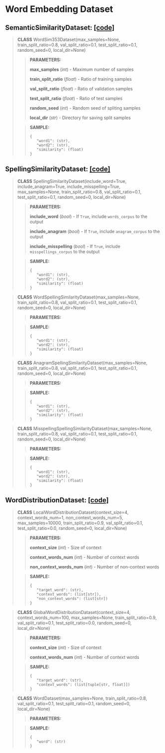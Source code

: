# Word Embedding Dataset

## SemanticSimilarityDataset: [[code]](https://github.com/TeaKatz/NLP_Datasets/blob/main/src/nlp_datasets/word_embedding/SemanticSimilarityDataset.py)
> **CLASS** WordSim353Dataset(max_samples=None, train_split_ratio=0.8, val_split_ratio=0.1, test_split_ratio=0.1, random_seed=0, local_dir=None)
>
>>**PARAMETERS:**
>>
>>**max_samples** (*int*) - Maximum number of samples
>>
>>**train_split_ratio** (*float*) - Ratio of training samples
>>
>>**val_split_ratio** (*float*) - Ratio of validation samples
>>
>>**test_split_ratio** (*float*) - Ratio of test samples
>>
>>**random_seed** (*int*) - Random seed of spliting samples
>>
>>**local_dir** (*str*) - Directory for saving split samples
>
>>**SAMPLE:**
>>```
>>{
>>    "word1": (str),
>>    "word2": (str),
>>    "similarity": (float)
>>}
>>```

## SpellingSimilarityDataset: [[code]](https://github.com/TeaKatz/NLP_Datasets/blob/main/src/nlp_datasets/word_embedding/SpellingSimilarityDataset.py)
> **CLASS** SpellingSimilarityDataset(include_word=True, include_anagram=True, include_misspelling=True, max_samples=None, train_split_ratio=0.8, val_split_ratio=0.1, test_split_ratio=0.1, random_seed=0, local_dir=None)
>
>>**PARAMETERS:**
>>
>>**include_word** (*bool*) - If `True`, include `words_corpus` to the output
>>
>>**include_anagram** (*bool*) - If `True`, include `anagram_corpus` to the output
>>
>>**include_misspelling** (*bool*) - If `True`, include `misspellings_corpus` to the output
>
>>**SAMPLE:**
>>```
>>{
>>    "word1": (str),
>>    "word2": (str),
>>    "similarity": (float)
>>}
>>```

> **CLASS** WordSpellingSimilarityDataset(max_samples=None, train_split_ratio=0.8, val_split_ratio=0.1, test_split_ratio=0.1, random_seed=0, local_dir=None)
>
>>**PARAMETERS:**
>
>>**SAMPLE:**
>>```
>>{
>>    "word1": (str),
>>    "word2": (str),
>>    "similarity": (float)
>>}
>>```

> **CLASS** AnagramSpellingSimilarityDataset(max_samples=None, train_split_ratio=0.8, val_split_ratio=0.1, test_split_ratio=0.1, random_seed=0, local_dir=None)
>
>>**PARAMETERS:**
>
>>**SAMPLE:**
>>```
>>{
>>    "word1": (str),
>>    "word2": (str),
>>    "similarity": (float)
>>}
>>```

> **CLASS** MisspellingSpellingSimilarityDataset(max_samples=None, train_split_ratio=0.8, val_split_ratio=0.1, test_split_ratio=0.1, random_seed=0, local_dir=None)
>
>>**PARAMETERS:**
>
>>**SAMPLE:**
>>```
>>{
>>    "word1": (str),
>>    "word2": (str),
>>    "similarity": (float)
>>}
>>```

## WordDistributionDataset: [[code]](https://github.com/TeaKatz/NLP_Datasets/blob/main/src/nlp_datasets/word_embedding/WordDistributionDataset.py)
> **CLASS** LocalWordDistributionDataset(context_size=4, context_words_num=1, non_context_words_num=5, max_samples=10000, train_split_ratio=0.9, val_split_ratio=0.1, test_split_ratio=0.0, random_seed=0, local_dir=None)
>
>>**PARAMETERS:**
>>
>>**context_size** (*int*) - Size of context
>>
>>**context_words_num** (*int*) - Number of context words
>>
>>**non_context_words_num** (*int*) - Number of non-context words
>
>>**SAMPLE:**
>>```
>>{
>>    "target_word": (str), 
>>    "context_words": (list[str]), 
>>    "non_context_words": (list[str])
>>}
>>```

> **CLASS** GlobalWordDistributionDataset(context_size=4, context_words_num=100, max_samples=None, train_split_ratio=0.9, val_split_ratio=0.1, test_split_ratio=0.0, random_seed=0, local_dir=None)
>
>>**PARAMETERS:**
>>
>>**context_size** (*int*) - Size of context
>>
>>**context_words_num** (*int*) - Number of context words
>
>>**SAMPLE:**
>>```
>>{
>>    "target_word": (str), 
>>    "context_words": (list[tuple[str, float]])
>>}
>>```

> **CLASS** WordDataset(max_samples=None, train_split_ratio=0.8, val_split_ratio=0.1, test_split_ratio=0.1, random_seed=0, local_dir=None)
>
>>**PARAMETERS:**
>
>>**SAMPLE:**
>>```
>>{
>>    "word": (str)
>>}
>>```